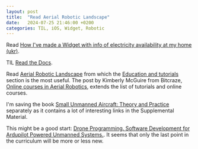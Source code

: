```yaml
---
layout: post
title:  "Read Aerial Robotic Landscape"
date:   2024-07-25 21:46:00 +0200
categories: TIL, iOS, Widget, Robotic
---
```

Read [How I've made a Widget with info of electricity availability at my home (ukr)](https://vadymklymenko.com/blog/shutdown-ios-widget/).

TIL [Read the Docs](https://docs.readthedocs.io/en/stable/tutorial/index.html).

Read [Aerial Robotic Landscape](https://ros-aerial.github.io/aerial_robotic_landscape/) from which the [Education and tutorials](https://ros-aerial.github.io/aerial_robotic_landscape/education_and_tutorial/) section is the most useful. The post by Kimberly McGuire from Bitcraze, [Online courses in Aerial Robotics](https://www.bitcraze.io/2023/07/online-courses-in-aerial-robotics/), extends the list of tutorials and online courses.

I'm saving the book [Small Unmanned Aircraft: Theory and Practice](https://github.com/randybeard/mavsim_public) separately as it contains a lot of interesting links in the Supplemental Material.

This might be a good start: [Drone Programming. Software Development for Ardupilot Powered Unmanned Systems.](https://www.udemy.com/course/software-development-for-ardupilot-powered-unmanned-systems/). It seems that only the last point in the curriculum will be more or less new.
